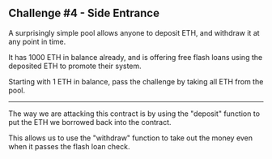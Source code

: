 ## Challenge #4 - Side Entrance
A surprisingly simple pool allows anyone to deposit ETH, and withdraw it at any point in time.

It has 1000 ETH in balance already, and is offering free flash loans using the deposited ETH to promote their system.

Starting with 1 ETH in balance, pass the challenge by taking all ETH from the pool.

---

The way we are attacking this contract is by using the "deposit" function to put the ETH we borrowed back into the contract. 

This allows us to use the "withdraw" function to take out the money even when it passes the flash loan check.
